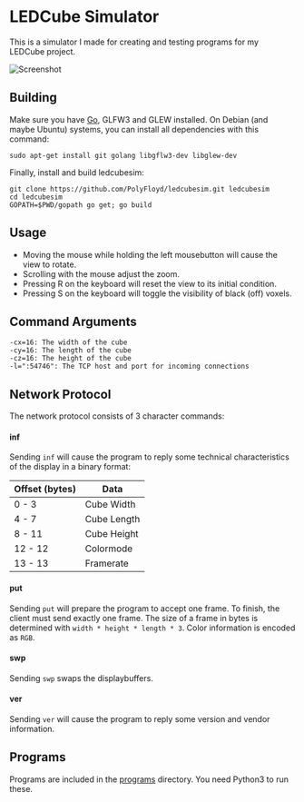 LEDCube Simulator
=================

This is a simulator I made for creating and testing programs for my LEDCube project.

![Screenshot](http://polyfloyd.net/data/file/2fXWXtC11jvuYbexDjmXTg/LEDCube%20Sim%20Screenshot.png)


## Building

Make sure you have [Go](http://golang.org/dl), GLFW3 and GLEW installed.
On Debian (and maybe Ubuntu) systems, you can install all dependencies with this command:

	sudo apt-get install git golang libgflw3-dev libglew-dev

Finally, install and build ledcubesim:

	git clone https://github.com/PolyFloyd/ledcubesim.git ledcubesim
	cd ledcubesim
	GOPATH=$PWD/gopath go get; go build


## Usage
* Moving the mouse while holding the left mousebutton will cause the view to rotate.
* Scrolling with the mouse adjust the zoom.
* Pressing R on the keyboard will reset the view to its initial condition.
* Pressing S on the keyboard will toggle the visibility of black (off) voxels.


## Command Arguments

	-cx=16: The width of the cube
	-cy=16: The length of the cube
	-cz=16: The height of the cube
	-l=":54746": The TCP host and port for incoming connections


## Network Protocol
The network protocol consists of 3 character commands:

#### inf
Sending `inf` will cause the program to reply some technical characteristics
of the display in a binary format:

| Offset (bytes) | Data        |
| -------------- | ----------- |
| 0 - 3          | Cube Width  |
| 4 - 7          | Cube Length |
| 8 - 11         | Cube Height |
| 12 - 12        | Colormode   |
| 13 - 13        | Framerate   |


#### put
Sending `put` will prepare the program to accept one frame.
To finish, the client must send exactly one frame.
The size of a frame in bytes is determined with `width * height * length * 3`.
Color information is encoded as `RGB`.

#### swp
Sending `swp` swaps the displaybuffers.

#### ver
Sending `ver` will cause the program to reply some version and vendor information.


## Programs
Programs are included in the [programs](programs) directory.
You need Python3 to run these.
